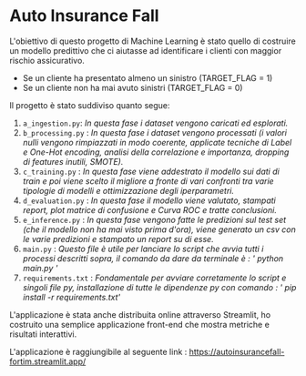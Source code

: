 # Auto Insurance Fall
L'obiettivo di questo progetto di Machine Learning è stato quello di
costruire un modello predittivo che ci aiutasse ad identificare i clienti
con maggior rischio assicurativo. 

- Se un cliente ha presentato almeno un sinistro (TARGET_FLAG = 1)
- Se un cliente non ha mai avuto sinistri (TARGET_FLAG = 0)

Il progetto è stato suddiviso quanto segue:

1) `a_ingestion.py`: _In questa fase i dataset vengono caricati ed esplorati._
2) `b_processing.py` : _In questa fase i dataset vengono processati (i valori nulli vengono rimpiazzati in modo coerente, applicate tecniche di Label e One-Hot encoding, analisi della correlazione e importanza, dropping di features inutili, SMOTE)._ 
3) `c_training.py` : _In questa fase viene addestrato il modello sui dati di train e poi viene scelto il migliore a fronte di vari confronti tra varie tipologie di modelli e ottimizzazione degli iperparametri._
4) `d_evaluation.py` : _In questa fase il modello viene valutato, stampati report, plot matrice di confusione e Curva ROC e tratte conclusioni._
5) `e_inference.py` : _In questa fase vengono fatte le predizioni sul test set (che il modello non ha mai visto prima d'ora), viene generato un csv con le varie predizioni e stampato un report su di esse._
6) `main.py` : _Questo file è utile per lanciare lo script che avvia tutti i processi descritti sopra, il comando da dare da terminale è : ' python main.py '_
7) `requirements.txt` : _Fondamentale per avviare corretamente lo script e singoli file py, installazione di tutte le dipendenze py con comando : ' pip install -r requirements.txt'_

L'applicazione è stata anche distribuita online attraverso Streamlit, ho costruito una semplice applicazione front-end che mostra metriche e risultati interattivi. 

L'applicazione è raggiungibile al seguente link : https://autoinsurancefall-fortim.streamlit.app/
